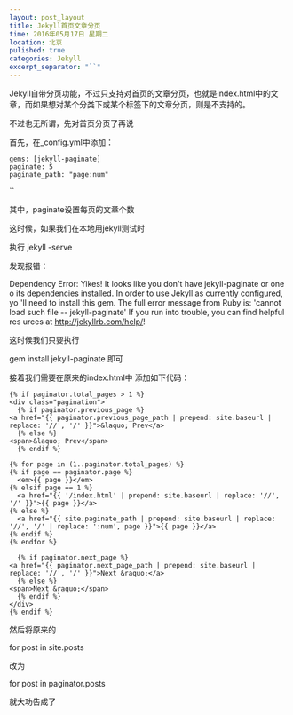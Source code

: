 ```yaml
---
layout: post_layout
title: Jekyll首页文章分页
time: 2016年05月17日 星期二
location: 北京
pulished: true
categories: Jekyll
excerpt_separator: "``"
---
```


Jekyll自带分页功能，不过只支持对首页的文章分页，也就是index.html中的文章，而如果想对某个分类下或某个标签下的文章分页，则是不支持的。

不过也无所谓，先对首页分页了再说

首先，在_config.yml中添加：
 
    gems: [jekyll-paginate]
    paginate: 5
    paginate_path: "page:num"

``

其中，paginate设置每页的文章个数

这时候，如果我们在本地用jekyll测试时

执行 jekyll -serve 

发现报错：

 Dependency Error: Yikes! It looks like you don't have jekyll-paginate or one o
 its dependencies installed. In order to use Jekyll as currently configured, yo
'll need to install this gem. The full error message from Ruby is: 'cannot load
such file -- jekyll-paginate' If you run into trouble, you can find helpful res
urces at http://jekyllrb.com/help/!

这时候我们只要执行

gem install jekyll-paginate 即可

接着我们需要在原来的index.html中 添加如下代码：

    {% if paginator.total_pages > 1 %}
    <div class="pagination">
      {% if paginator.previous_page %}
    <a href="{{ paginator.previous_page_path | prepend: site.baseurl | replace: '//', '/' }}">&laquo; Prev</a>
      {% else %}
    <span>&laquo; Prev</span>
      {% endif %}
    
    {% for page in (1..paginator.total_pages) %}
    {% if page == paginator.page %}
      <em>{{ page }}</em>
    {% elsif page == 1 %}
      <a href="{{ '/index.html' | prepend: site.baseurl | replace: '//', '/' }}">{{ page }}</a>
    {% else %}
      <a href="{{ site.paginate_path | prepend: site.baseurl | replace: '//', '/' | replace: ':num', page }}">{{ page }}</a>
    {% endif %}
    {% endfor %}
    
      {% if paginator.next_page %}
    <a href="{{ paginator.next_page_path | prepend: site.baseurl | replace: '//', '/' }}">Next &raquo;</a>
      {% else %}
    <span>Next &raquo;</span>
      {% endif %}
    </div>
    {% endif %}

然后将原来的

for post in site.posts

改为

for post in paginator.posts

就大功告成了